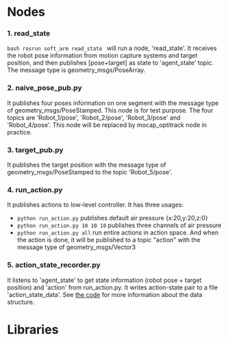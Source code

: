 # Nodes
### 1. read_state
`bash
rosrun soft_arm read_state
` will run a node, 'read_state'. It receives the robot pose information from motion capture systems and target position, and then publishes [pose+target] as state to 'agent_state' topic. The message type is geometry_msgs/PoseArray.

### 2. naive_pose_pub.py
It publishes four poses information on one segment with the message type of geometry_msgs/PoseStamped. This node is for test purpose. The four topics are 'Robot_1/pose', 'Robot_2/pose', 'Robot_3/pose' and 'Robot_4/pose'. This node will be replaced by mocap_optitrack node in practice.

### 3. target_pub.py
It publishes the target position with the message type of geometry_msgs/PoseStamped to the topic 'Robot_5/pose'.

### 4. run_action.py
It publishes actions to low-level controller. It has three usages:
- `python run_action.py` publishes default air pressure {x:20,y:20,z:0}
- `python run_action.py 10 10 10` publishes three channels of air pressure
- `python run_action.py all` run entire actions in action space. And when the action is done, it will be published to a topic "action" with the message type of geometry_msgs/Vector3

### 5. action_state_recorder.py
It listens to 'agent_state' to get state information (robot pose + target position) and 'action' from run_action.py. It writes action-state pair to a file 'action_state_data'. See [the code](https://github.com/ZhiangChen/soft_arm/blob/master/src/action_state_recorder.py#L32) for more information about the data structure.
 
# Libraries
